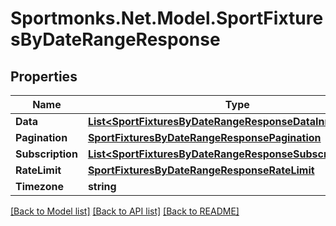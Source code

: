 # Sportmonks.Net.Model.SportFixturesByDateRangeResponse

## Properties

Name | Type | Description | Notes
------------ | ------------- | ------------- | -------------
**Data** | [**List&lt;SportFixturesByDateRangeResponseDataInner&gt;**](SportFixturesByDateRangeResponseDataInner.md) |  | [optional] 
**Pagination** | [**SportFixturesByDateRangeResponsePagination**](SportFixturesByDateRangeResponsePagination.md) |  | [optional] 
**Subscription** | [**List&lt;SportFixturesByDateRangeResponseSubscriptionInner&gt;**](SportFixturesByDateRangeResponseSubscriptionInner.md) |  | [optional] 
**RateLimit** | [**SportFixturesByDateRangeResponseRateLimit**](SportFixturesByDateRangeResponseRateLimit.md) |  | [optional] 
**Timezone** | **string** |  | [optional] 

[[Back to Model list]](../README.md#documentation-for-models) [[Back to API list]](../README.md#documentation-for-api-endpoints) [[Back to README]](../README.md)


